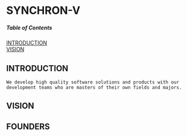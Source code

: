 # SYNCHRON-V

##### Table of Contents  
[INTRODUCTION](#INTRODUCTION)  
[VISION](#VISION)      
<a name="INTRODUCTION"/>
<a name="VISION"/>

## INTRODUCTION
``
We develop high quality software solutions and products with our development teams who are masters of their own fields and majors.
``
## VISION
## FOUNDERS

